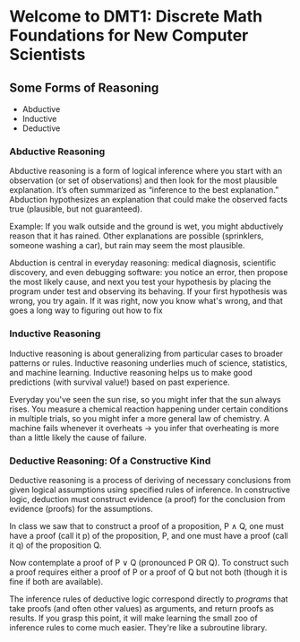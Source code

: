 # Welcome to DMT1: Discrete Math Foundations for New Computer Scientists

## Some Forms of Reasoning

- Abductive
- Inductive
- Deductive

### Abductive Reasoning

Abductive reasoning is a form of logical inference where you start with an observation (or set of observations) and then look for the most plausible explanation. It’s often summarized as “inference to the best explanation.” Abduction hypothesizes an explanation that could make the observed facts true (plausible, but not guaranteed).

Example: If you walk outside and the ground is wet, you might abductively reason that it has rained. Other explanations are possible (sprinklers, someone washing a car), but rain may seem the most plausible.

Abduction is central in everyday reasoning: medical diagnosis, scientific discovery, and even debugging software: you notice an error, then propose the most likely cause, and next you test your hypothesis by placing the program under test and observing its behaving. If your first hypothesis was wrong, you try again. If it was right, now you know what's wrong, and that goes a long way to figuring out how to fix

### Inductive Reasoning

Inductive reasoning is about generalizing from particular cases to broader patterns or rules. Inductive reasoning underlies much of science, statistics, and machine learning. Inductive reasoning helps us to make good predictions (with survival value!) based on past experience.

Everyday you've seen the sun rise, so you might infer that the sun always rises. You measure a chemical reaction happening under certain conditions in multiple trials, so you might infer a more general law of chemistry. A machine fails whenever it overheats → you infer that overheating is more than a little likely the cause of failure.

### Deductive Reasoning: Of a Constructive Kind

Deductive reasoning is a process of deriving of necessary conclusions from given logical assumptions using specified rules of inference. In constructive logic, deduction must construct evidence (a proof) for the conclusion from evidence (proofs) for the assumptions.

In class we saw that to construct a proof of a proposition, P ∧ Q, one must have a proof (call it p) of the proposition, P, and one must have a proof (call it q) of the proposition Q.

Now contemplate a proof of P ∨ Q (pronounced P OR Q). To construct such a proof requires either a proof of P or a proof of Q but not both (though it is fine if both are available).

The inference rules of deductive logic correspond directly to *programs* that take proofs (and often other values) as arguments, and return proofs as results. If you grasp this point, it will make learning the small zoo of inference rules to come much easier. They're like a subroutine library.
